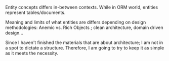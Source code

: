 Entity concepts differs in-between contexts. While in ORM world, entities represent tables/documents.

Meaning and limits of what entities are differs depending on design methodologies:
Anemic vs. Rich Objects ; clean architecture, domain driven design...

Since I haven't finished the materials that are about architecture; I am not in a spot to dictate a structure.
Therefore, I am going to try to keep it as simple as it meets the necessity.